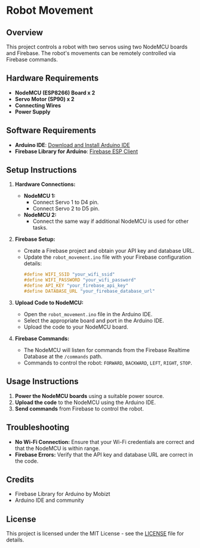 # Robot Movement

## Overview
This project controls a robot with two servos using two NodeMCU boards and Firebase. The robot's movements can be remotely controlled via Firebase commands.

## Hardware Requirements
- **NodeMCU (ESP8266) Board x 2**
- **Servo Motor (SP90) x 2**
- **Connecting Wires**
- **Power Supply**

## Software Requirements
- **Arduino IDE**: [Download and Install Arduino IDE](https://www.arduino.cc/en/software)
- **Firebase Library for Arduino**: [Firebase ESP Client](https://github.com/mobizt/Firebase-ESP-Client)

## Setup Instructions

1. **Hardware Connections:**
   - **NodeMCU 1:**
     - Connect Servo 1 to D4 pin.
     - Connect Servo 2 to D5 pin.
   - **NodeMCU 2:**
     - Connect the same way if additional NodeMCU is used for other tasks.

2. **Firebase Setup:**
   - Create a Firebase project and obtain your API key and database URL.
   - Update the `robot_movement.ino` file with your Firebase configuration details:
     ```cpp
     #define WIFI_SSID "your_wifi_ssid"
     #define WIFI_PASSWORD "your_wifi_password"
     #define API_KEY "your_firebase_api_key"
     #define DATABASE_URL "your_firebase_database_url"
     ```

3. **Upload Code to NodeMCU:**
   - Open the `robot_movement.ino` file in the Arduino IDE.
   - Select the appropriate board and port in the Arduino IDE.
   - Upload the code to your NodeMCU board.

4. **Firebase Commands:**
   - The NodeMCU will listen for commands from the Firebase Realtime Database at the `/commands` path.
   - Commands to control the robot: `FORWARD`, `BACKWARD`, `LEFT`, `RIGHT`, `STOP`.

## Usage Instructions
1. **Power the NodeMCU boards** using a suitable power source.
2. **Upload the code** to the NodeMCU using the Arduino IDE.
3. **Send commands** from Firebase to control the robot.

## Troubleshooting
- **No Wi-Fi Connection:** Ensure that your Wi-Fi credentials are correct and that the NodeMCU is within range.
- **Firebase Errors:** Verify that the API key and database URL are correct in the code.

## Credits
- Firebase Library for Arduino by Mobizt
- Arduino IDE and community

## License
This project is licensed under the MIT License - see the [LICENSE](LICENSE) file for details.
